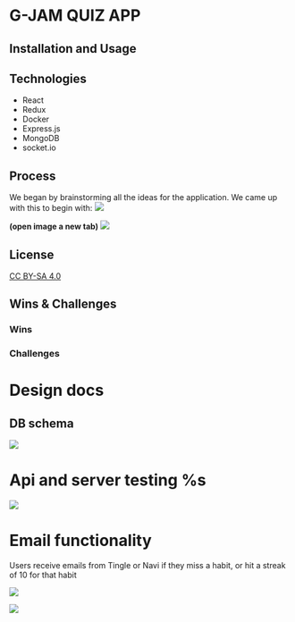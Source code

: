# G-JAM QUIZ APP

## Installation and Usage

## Technologies
* React
* Redux
* Docker
* Express.js
* MongoDB
* socket.io


## Process
We began by brainstorming all the ideas for the application. We came up with this to begin with:
![](https://i.imgur.com/QHllheM.png)

**(open image a new tab)**
![](https://i.imgur.com/QHllheM.png)

## License
[CC BY-SA 4.0](https://creativecommons.org/licenses/by-sa/4.0/)

## Wins & Challenges
### Wins
### Challenges

# Design docs
## DB schema

![](GHimages/schema.png)

# Api and server testing %s
![](GHimages/apitest.png)

# Email functionality

Users receive emails from Tingle or Navi if they miss a habit, or hit a streak of 10 for that habit

![](GHimages/Forgot.png)

![](GHimages/streak.png)



